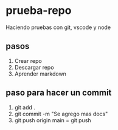 # prueba-repo
Haciendo pruebas con git, vscode y node 
## pasos

1. Crear repo
2. Descargar repo
3. Aprender markdown



## paso para hacer un commit

1.  git add .
2.  git commit -m "Se agrego mas docs"
3.  git push origin main = git push 
